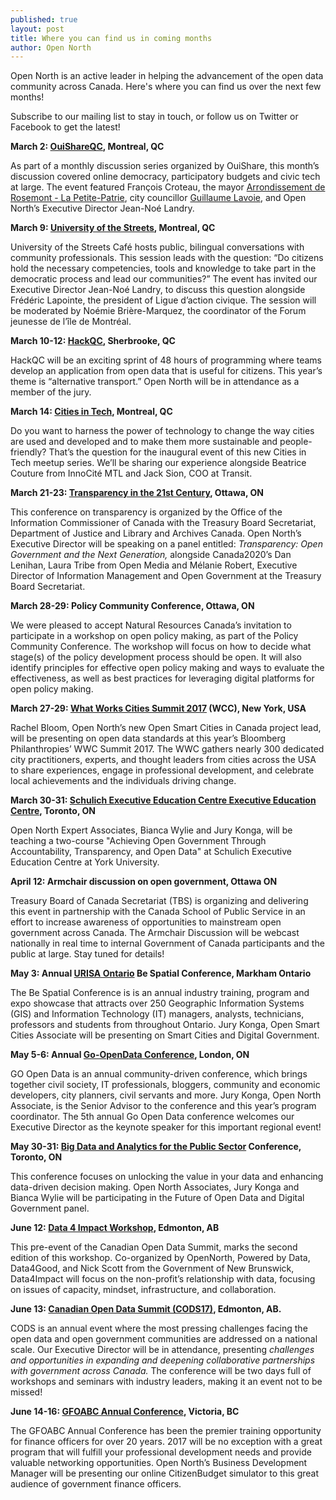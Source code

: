 ```yaml
---
published: true
layout: post
title: Where you can find us in coming months
author: Open North
---
```

Open North is an active leader in helping the advancement of the open
data community across Canada. Here's where you can find us over the next
few months!

Subscribe to our mailing list to stay in touch, or follow us on Twitter
or Facebook to get the latest!

**March 2:
[OuiShareQC](https://www.facebook.com/events/782164488600861/),
Montreal, QC**

As part of a monthly discussion series organized by OuiShare, this
month’s discussion covered online democracy, participatory budgets and
civic tech at large. The event featured François Croteau, the mayor
[Arrondissement de Rosemont - La
Petite-Patrie](https://www.facebook.com/arrondissementRPP/), city
councillor [Guillaume
Lavoie](https://www.facebook.com/guillaumelavoie.intl), and Open North’s
Executive Director Jean-Noé Landry.

**March 9: [University of the
Streets](https://www.concordia.ca/content/shared/en/events/offices/vpaer/oce/2017/03/09/2017-03-09_representative-democracy.html),
Montreal, QC**

University of the Streets Café hosts public, bilingual conversations
with community professionals. This session leads with the question: “Do
citizens hold the necessary competencies, tools and knowledge to take
part in the democratic process and lead our communities?” The event has
invited our Executive Director Jean-Noé Landry, to discuss this question
alongside Frédéric Lapointe, the president of Ligue d’action civique.
The session will be moderated by Noémie Brière-Marquez, the coordinator
of the Forum jeunesse de l’île de Montréal.

**March 10-12: [HackQC](http://hackqc.ca/horaire/),
Sherbrooke, QC**

HackQC will be an exciting sprint of 48 hours of programming where teams
develop an application from open data that is useful for citizens. This
year’s theme is “alternative transport.” Open North will be in
attendance as a member of the jury.

**March 14: [Cities in
Tech](https://www.meetup.com/fr-FR/Cities-in-Tech/events/237762337/?eventId=237762337),
Montreal, QC**

Do you want to harness the power of technology to change the way cities
are used and developed and to make them more sustainable and
people-friendly? That’s the question for the inaugural event of this new
Cities in Tech meetup series. We’ll be sharing our experience alongside
Beatrice Couture from InnoCité MTL and Jack Sion, COO at Transit.

**March 21-23: [Transparency in the 21st
Century](http://www.oic-ci.gc.ca/transparencyconference/index.html),
Ottawa, ON**

This conference on transparency is organized by the Office of the
Information Commissioner of Canada with the Treasury Board Secretariat,
Department of Justice and Library and Archives Canada. Open North’s
Executive Director will be speaking on a panel entitled: *Transparency:
Open Government and the Next Generation,* alongside Canada2020’s Dan
Lenihan, Laura Tribe from Open Media and Mélanie Robert, Executive
Director of Information Management and Open Government at the Treasury
Board Secretariat.

**March 28-29: Policy Community Conference, Ottawa, ON**

We were pleased to accept Natural Resources Canada’s invitation to
participate in a workshop on open policy making, as part of the Policy
Community Conference. The workshop will focus on how to decide what
stage(s) of the policy development process should be open. It will also
identify principles for effective open policy making and ways to
evaluate the effectiveness, as well as best practices for leveraging
digital platforms for open policy making.

**March 27-29: [What Works Cities Summit
2017](https://whatworkscities.bloomberg.org/) (WCC), New York,
USA**

Rachel Bloom, Open North’s new Open Smart Cities in Canada project lead,
will be presenting on open data standards at this year’s Bloomberg
Philanthropies’ WWC Summit 2017. The WWC gathers nearly 300 dedicated
city practitioners, experts, and thought leaders from cities across the
USA to share experiences, engage in professional development, and
celebrate local achievements and the individuals driving change.

**March 30-31: [Schulich Executive Education Centre Executive Education Centre](http://seec.schulich.yorku.ca/), Toronto, ON**

Open North Expert Associates, Bianca Wylie and Jury Konga, will be teaching a two-course "Achieving Open Government Through Accountability, Transparency, and Open Data" at Schulich Executive Education Centre at York University.


**April 12: Armchair discussion on open government, Ottawa ON**

Treasury Board of Canada Secretariat (TBS) is organizing and delivering
this event in partnership with the Canada School of Public Service in an
effort to increase awareness of opportunities to mainstream open
government across Canada. The Armchair Discussion will be webcast
nationally in real time to internal Government of Canada participants
and the public at large. Stay tuned for details!

**May 3: Annual [URISA Ontario](http://www.urisaontario.ca/)
Be Spatial Conference, Markham Ontario**

The Be Spatial Conference is is an annual industry training, program and
expo showcase that attracts over 250 Geographic Information Systems
(GIS) and Information Technology (IT) managers, analysts, technicians,
professors and students from throughout Ontario. Jury Konga, Open Smart
Cities Associate will be presenting on Smart Cities and Digital
Government.

**May 5-6: Annual [Go-OpenData
Conference](http://go-opendata.ca/), London, ON**

GO Open Data is an annual community-driven conference, which brings
together civil society, IT professionals, bloggers, community and
economic developers, city planners, civil servants and more. Jury Konga,
Open North Associate, is the Senior Advisor to the conference and this
year’s program coordinator. The 5th annual Go Open Data conference
welcomes our Executive Director as the keynote speaker for this
important regional event!

**May 30-31: [Big Data and Analytics for the Public
Sector](http://www.infonex.ca/1250/index.shtml) Conference,
Toronto, ON**

This conference focuses on unlocking the value in your data and
enhancing data-driven decision making. Open North Associates, Jury Konga
and Bianca Wylie will be participating in the Future of Open Data and
Digital Government panel.

**June 12: [Data 4 Impact
Workshop](http://opendatasummit.ca/), Edmonton, AB**

This pre-event of the Canadian Open Data Summit, marks the second
edition of this workshop. Co-organized by OpenNorth, Powered by Data,
Data4Good, and Nick Scott from the Government of New Brunswick,
Data4Impact will focus on the non-profit’s relationship with data,
focusing on issues of capacity, mindset, infrastructure, and
collaboration.

**June 13: [Canadian Open Data Summit
(CODS17)](http://opendatasummit.ca/), Edmonton, AB.**

CODS is an annual event where the most pressing challenges facing the
open data and open government communities are addressed on a national
scale. Our Executive Director will be in attendance, presenting
*challenges and opportunities in expanding and deepening collaborative
partnerships with government across Canada.* The conference will be two
days full of workshops and seminars with industry leaders, making it an
event not to be missed!

**June 14-16: [GFOABC Annual
Conference](https://www.gfoabc.ca/events/annual-conference/2017-conference/),
Victoria, BC**

The GFOABC Annual Conference has been the premier training opportunity
for finance officers for over 20 years. 2017 will be no exception with a
great program that will fulfill your professional development needs and
provide valuable networking opportunities. Open North’s Business
Development Manager will be presenting our online CitizenBudget
simulator to this great audience of government finance officers.
